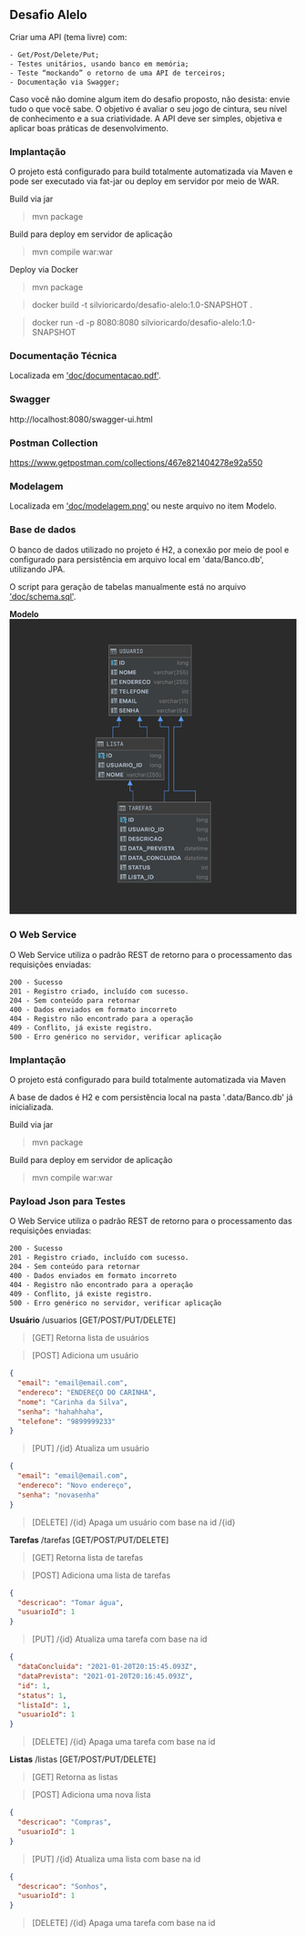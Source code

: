 
## Desafio Alelo

Criar uma API (tema livre) com:

    - Get/Post/Delete/Put;
    - Testes unitários, usando banco em memória;
    - Teste “mockando” o retorno de uma API de terceiros;
    - Documentação via Swagger;

Caso você não domine algum item do desafio proposto, não desista: envie tudo o que você sabe. O objetivo é avaliar o seu jogo de cintura, seu nível de conhecimento e a sua criatividade. A API deve ser simples, objetiva e aplicar boas práticas de desenvolvimento.

### Implantação
O projeto está configurado para build totalmente automatizada via Maven e pode ser executado via fat-jar ou deploy em servidor por meio de WAR.

Build via jar
>mvn package

Build para deploy em servidor de aplicação
>mvn compile war:war

Deploy via Docker
> mvn package

> docker build -t silvioricardo/desafio-alelo:1.0-SNAPSHOT .

> docker run -d -p 8080:8080 silvioricardo/desafio-alelo:1.0-SNAPSHOT

### Documentação Técnica
Localizada em ['doc/documentacao.pdf'](doc/documentacao.pdf).

### Swagger

http://localhost:8080/swagger-ui.html

### Postman Collection

https://www.getpostman.com/collections/467e821404278e92a550

### Modelagem
Localizada em ['doc/modelagem.png'](doc/modelagem.png) ou neste arquivo no item Modelo.


### Base de dados
O banco de dados utilizado no projeto é H2, a conexão por meio de pool e configurado para persistência em arquivo local em 'data/Banco.db', utilizando JPA.

O script para geração de tabelas manualmente está no arquivo ['doc/schema.sql'](doc/schema.sql).

**Modelo**
![](doc/modelagem.png)


### O Web Service
O Web Service utiliza o padrão REST de retorno para o processamento das requisições enviadas:

    200 - Sucesso
    201 - Registro criado, incluído com sucesso.
    204 - Sem conteúdo para retornar
    400 - Dados enviados em formato incorreto
    404 - Registro não encontrado para a operação
    409 - Conflito, já existe registro.
    500 - Erro genérico no servidor, verificar aplicação

### Implantação
O projeto está configurado para build totalmente automatizada via Maven

A base de dados é H2 e com persistência local na pasta '.data/Banco.db' já inicializada.

Build via jar
>mvn package

Build para deploy em servidor de aplicação
>mvn compile war:war

### Payload Json para Testes
O Web Service utiliza o padrão REST de retorno para o processamento das requisições enviadas:

    200 - Sucesso
    201 - Registro criado, incluído com sucesso.
    204 - Sem conteúdo para retornar
    400 - Dados enviados em formato incorreto
    404 - Registro não encontrado para a operação
    409 - Conflito, já existe registro.
    500 - Erro genérico no servidor, verificar aplicação

**Usuário** /usuarios [GET/POST/PUT/DELETE]
>[GET] Retorna lista de usuários

>[POST] Adiciona um usuário
```json
{
  "email": "email@email.com",
  "endereco": "ENDEREÇO DO CARINHA",
  "nome": "Carinha da Silva",
  "senha": "hahahhaha",
  "telefone": "9899999233"
}
```

>[PUT] /{id} Atualiza um usuário
```json
{
  "email": "email@email.com",
  "endereco": "Novo endereço",
  "senha": "novasenha"
}
```

>[DELETE] /{id} Apaga um usuário com base na id /{id}

**Tarefas** /tarefas [GET/POST/PUT/DELETE]
>[GET] Retorna lista de tarefas

>[POST] Adiciona uma lista de tarefas
```json
{
  "descricao": "Tomar água",
  "usuarioId": 1
}
```

>[PUT] /{id} Atualiza uma tarefa com base na id
```json
{
  "dataConcluida": "2021-01-20T20:15:45.093Z",
  "dataPrevista": "2021-01-20T20:16:45.093Z",
  "id": 1,
  "status": 1,
  "listaId": 1,
  "usuarioId": 1
}
```

>[DELETE] /{id} Apaga uma tarefa com base na id

**Listas** /listas [GET/POST/PUT/DELETE]
>[GET] Retorna as listas

>[POST] Adiciona uma nova lista
```json
{
  "descricao": "Compras",
  "usuarioId": 1
}
```

>[PUT] /{id} Atualiza uma lista com base na id
```json
{
  "descricao": "Sonhos",
  "usuarioId": 1
}
```

>[DELETE] /{id} Apaga uma tarefa com base na id